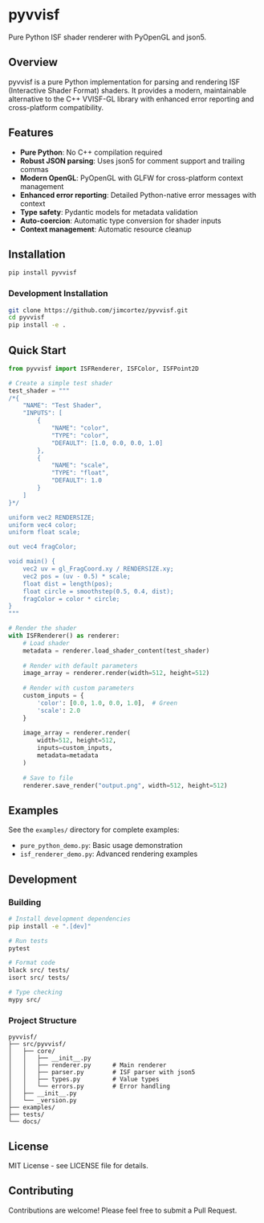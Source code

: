 # pyvvisf

Pure Python ISF shader renderer with PyOpenGL and json5.

## Overview

pyvvisf is a pure Python implementation for parsing and rendering ISF (Interactive Shader Format) shaders. It provides a modern, maintainable alternative to the C++ VVISF-GL library with enhanced error reporting and cross-platform compatibility.

## Features

- **Pure Python**: No C++ compilation required
- **Robust JSON parsing**: Uses json5 for comment support and trailing commas
- **Modern OpenGL**: PyOpenGL with GLFW for cross-platform context management
- **Enhanced error reporting**: Detailed Python-native error messages with context
- **Type safety**: Pydantic models for metadata validation
- **Auto-coercion**: Automatic type conversion for shader inputs
- **Context management**: Automatic resource cleanup

## Installation

```bash
pip install pyvvisf
```

### Development Installation

```bash
git clone https://github.com/jimcortez/pyvvisf.git
cd pyvvisf
pip install -e .
```

## Quick Start

```python
from pyvvisf import ISFRenderer, ISFColor, ISFPoint2D

# Create a simple test shader
test_shader = """
/*{
    "NAME": "Test Shader",
    "INPUTS": [
        {
            "NAME": "color",
            "TYPE": "color",
            "DEFAULT": [1.0, 0.0, 0.0, 1.0]
        },
        {
            "NAME": "scale",
            "TYPE": "float",
            "DEFAULT": 1.0
        }
    ]
}*/

uniform vec2 RENDERSIZE;
uniform vec4 color;
uniform float scale;

out vec4 fragColor;

void main() {
    vec2 uv = gl_FragCoord.xy / RENDERSIZE.xy;
    vec2 pos = (uv - 0.5) * scale;
    float dist = length(pos);
    float circle = smoothstep(0.5, 0.4, dist);
    fragColor = color * circle;
}
"""

# Render the shader
with ISFRenderer() as renderer:
    # Load shader
    metadata = renderer.load_shader_content(test_shader)
    
    # Render with default parameters
    image_array = renderer.render(width=512, height=512)
    
    # Render with custom parameters
    custom_inputs = {
        'color': [0.0, 1.0, 0.0, 1.0],  # Green
        'scale': 2.0
    }
    
    image_array = renderer.render(
        width=512, height=512,
        inputs=custom_inputs,
        metadata=metadata
    )
    
    # Save to file
    renderer.save_render("output.png", width=512, height=512)
```

## Examples

See the `examples/` directory for complete examples:

- `pure_python_demo.py`: Basic usage demonstration
- `isf_renderer_demo.py`: Advanced rendering examples

## Development

### Building

```bash
# Install development dependencies
pip install -e ".[dev]"

# Run tests
pytest

# Format code
black src/ tests/
isort src/ tests/

# Type checking
mypy src/
```

### Project Structure

```
pyvvisf/
├── src/pyvvisf/
│   ├── core/
│   │   ├── __init__.py
│   │   ├── renderer.py      # Main renderer
│   │   ├── parser.py        # ISF parser with json5
│   │   ├── types.py         # Value types
│   │   └── errors.py        # Error handling
│   ├── __init__.py
│   └── _version.py
├── examples/
├── tests/
└── docs/
```

## License

MIT License - see LICENSE file for details.

## Contributing

Contributions are welcome! Please feel free to submit a Pull Request. 